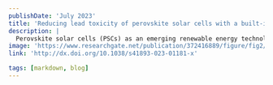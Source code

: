 ```yaml
---
publishDate: 'July 2023'
title: 'Reducing lead toxicity of perovskite solar cells with a built-in supramolecular complex'
description: |
  Perovskite solar cells (PSCs) as an emerging renewable energy technology are expected to play an important role in the transition to a sustainable future. However, lead toxicity of PSCs remains a major flaw hindering their large-scale implementation and compromising their sustainability, as lead is currently inevitable in making high-performance PSCs. Here we show that this can be addressed by embedding a cross-linking supramolecular complex composed of 2-hydroxypropyl β-cyclodextrin (HPβCD) and 1,2,3,4-butane tetracarboxylic acid (BTCA). The built-in HPβCD-BTCA complex can largely inhibit lead leakage from severely damaged PSCs, which retain 97% of the initial efficiency after 522 h dynamic water scouring, with only <14 ppb lead contamination in water. Toxicity evaluation implies that the chelation between HPβCD-BTCA complex and lead-bearing perovskites can also reduce the toxicity of lead-bearing PSCs to the comparable or even lower level than their lead-free counterparts. Moreover, the HPβCD-BTCA incorporation simultaneously improves the stability and reproducibility of PSCs. The proposed strategy paves a new avenue for sustainable PSCs and can move PSCs closer to commercial implementation.
image: 'https://www.researchgate.net/publication/372416889/figure/fig2/AS:11431281205522214@1700287310748/Chemical-interaction-between-perovskite-and-HPbCD-BTCA-and-their-beneficial-roles-in.png'
link: 'http://dx.doi.org/10.1038/s41893-023-01181-x'

tags: [markdown, blog]
---
```

